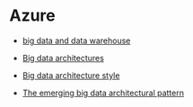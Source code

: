 

# Azure

- [big data and data warehouse](https://azure.microsoft.com/fr-fr/blog/implementation-patterns-for-big-data-and-data-warehouse-on-azure/)

- [Big data architectures](https://docs.microsoft.com/en-us/azure/architecture/data-guide/big-data/)


- [Big data architecture style](https://docs.microsoft.com/en-us/azure/architecture/guide/architecture-styles/big-data)

- [The emerging big data architectural pattern](https://azure.microsoft.com/en-us/blog/the-emerging-big-data-architectural-pattern/)

